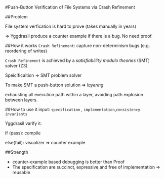 #Push-Button Verification of File Systems via Crash Refinement

##Problem

File system verfication is hard to prove (takes manually in years)

=> Yggdrasil produce a counter example if there is a bug. No need proof.

##How it works
`Crash Refinement`: capture non-determinism bugs (e.g. reordering of writes)

`Crash Refinement` is achieved by a *satisfiablility modulo theories* (SMT) solver (Z3).

Speicificaition => SMT problem solver

To make SMT a push-button solution => *layering*

exhausting all execution path within a layer, avoiding path explosion between layers.

##How to use it
input: `specification` , `implementation`,`consistency invariants`

Yggdrasil varify it.

If (pass): compile

else(fail): visualizer => counter example

##Strength
* counter-example based debugging is better than Proof
* The specification are succinct, expressive,and free of implementation => reusable

